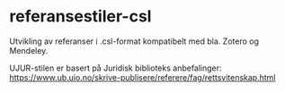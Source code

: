 # referansestiler-csl

Utvikling av referanser i .csl-format kompatibelt med bla. Zotero og Mendeley.

UJUR-stilen er basert på Juridisk biblioteks anbefalinger: https://www.ub.uio.no/skrive-publisere/referere/fag/rettsvitenskap.html
